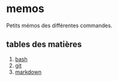 # memos 

Petits mémos des différentes commandes.

## tables des matières

1. [bash](#memo-bash)
2. [git](#memo-git)
3. [markdown](#memo-markdown)


